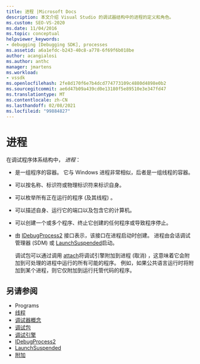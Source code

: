 ```yaml
---
title: 进程 |Microsoft Docs
description: 本文介绍 Visual Studio 的调试器结构中的进程的定义和角色。
ms.custom: SEO-VS-2020
ms.date: 11/04/2016
ms.topic: conceptual
helpviewer_keywords:
- debugging [Debugging SDK], processes
ms.assetid: a6a1efdc-b243-40c8-a778-6f69f6b018be
author: acangialosi
ms.author: anthc
manager: jmartens
ms.workload:
- vssdk
ms.openlocfilehash: 2fe8d170f6e7b4dcd774773109c4880d4898e0b2
ms.sourcegitcommit: ae6d47b09a439cd0e13180f5e89510e3e347fd47
ms.translationtype: MT
ms.contentlocale: zh-CN
ms.lasthandoff: 02/08/2021
ms.locfileid: "99884827"
---
```

# <a name="processes"></a>进程
在调试程序体系结构中， *进程*：

- 是一组程序的容器。 它与 Windows 进程非常相似，后者是一组线程的容器。

- 可以按名称、标识符或物理标识符来标识自身。

- 可以枚举所有正在运行的程序 (及其线程) 。

- 可以描述自身、运行它的端口以及包含它的计算机。

- 可以创建一个或多个程序、终止它创建的任何程序或导致程序停止。

- 由 [IDebugProcess2](../../extensibility/debugger/reference/idebugprocess2.md) 接口表示，该接口在进程启动时创建。 进程由会话调试管理器 (SDM) 或 [LaunchSuspended](../../extensibility/debugger/reference/idebugenginelaunch2-launchsuspended.md)启动。

  调试包可以通过调用 [attach](../../extensibility/debugger/reference/idebugprocess2-attach.md)将调试引擎附加到进程 (取消) ，这意味着它会附加到可处理的进程中运行的所有可能的程序。 例如，如果公共语言运行时将附加到某个进程，则它仅附加到运行托管代码的程序。

## <a name="see-also"></a>另请参阅
- Programs 
- [线程](../../extensibility/debugger/threads.md)
- [调试器概念](../../extensibility/debugger/debugger-concepts.md)
- [调试包](../../extensibility/debugger/debug-package.md)
- [调试引擎](../../extensibility/debugger/debug-engine.md)
- [IDebugProcess2](../../extensibility/debugger/reference/idebugprocess2.md)
- [LaunchSuspended](../../extensibility/debugger/reference/idebugenginelaunch2-launchsuspended.md)
- [附加](../../extensibility/debugger/reference/idebugprocess2-attach.md)
